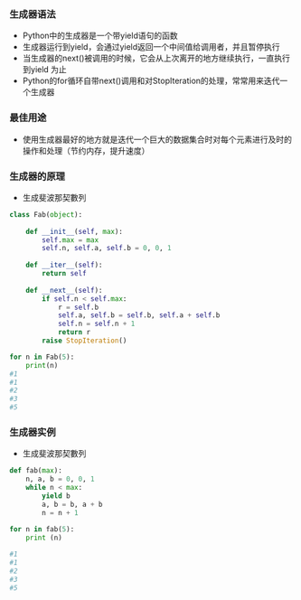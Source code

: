 ### 生成器语法
- Python中的生成器是一个带yield语句的函数
- 生成器运行到yield，会通过yield返回一个中间值给调用者，并且暂停执行
- 当生成器的next()被调用的时候，它会从上次离开的地方继续执行，一直执行到yield 为止
- Python的for循环自带next()调用和对StopIteration的处理，常常用来迭代一个生成器

### 最佳用途
- 使用生成器最好的地方就是迭代一个巨大的数据集合时对每个元素进行及时的操作和处理（节约内存，提升速度）

### 生成器的原理
- 生成斐波那契數列
```python
class Fab(object): 
 
    def __init__(self, max): 
        self.max = max 
        self.n, self.a, self.b = 0, 0, 1 
 
    def __iter__(self): 
        return self 
 
    def __next__(self): 
        if self.n < self.max: 
            r = self.b 
            self.a, self.b = self.b, self.a + self.b 
            self.n = self.n + 1 
            return r 
        raise StopIteration()

for n in Fab(5): 
    print(n)
#1
#1
#2
#3
#5
```

### 生成器实例
- 生成斐波那契數列
```python
def fab(max): 
    n, a, b = 0, 0, 1 
    while n < max: 
        yield b      
        a, b = b, a + b 
        n = n + 1
 
for n in fab(5): 
    print (n)

#1
#1
#2
#3
#5
```
